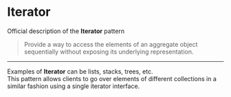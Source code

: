 # Iterator

Official description of the **Iterator** pattern

> Provide a way to access the elements of an aggregate object sequentially without exposing its underlying representation.

---

Examples of **Iterator** can be lists, stacks, trees, etc.\
This pattern allows clients to go over elements of different collections in a similar fashion using a single iterator interface.
